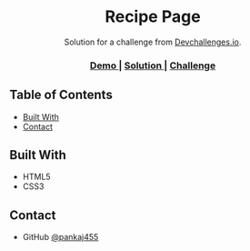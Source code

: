 <!-- Please update value in the {}  -->

<h1 align="center">Recipe Page</h1>

<div align="center">
   Solution for a challenge from  <a href="http://devchallenges.io" target="_blank">Devchallenges.io</a>.
</div>

<div align="center">
  <h3>
    <a href="https://pankaj455.github.io/recipe-page/index.html">
      Demo
    </a>
    <span> | </span>
    <a href="https://github.com/pankaj455/pankaj455.github.io/tree/main/recipe-page">
      Solution
    </a>
    <span> | </span>
    <a href="https://devchallenges.io/challenges/OEKdUZ6xs0h99C38XVht">
      Challenge
    </a>
  </h3>
</div>

<!-- TABLE OF CONTENTS -->

## Table of Contents

- [Built With](#built-with)
- [Contact](#contact)


## Built With

<!-- This section should list any major frameworks that you built your project using. Here are a few examples.-->

- HTML5
- CSS3

## Contact

- GitHub [@pankaj455](https://{github.com/pankaj455)
